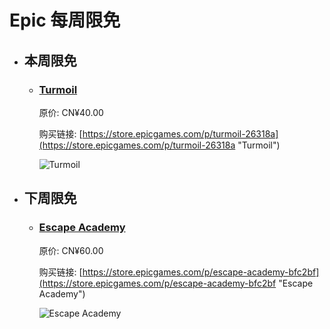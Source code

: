 # Epic 每周限免

- ## 本周限免


  - ### [Turmoil](https://store.epicgames.com/p/turmoil-26318a "Turmoil")

    原价: CN¥40.00

    购买链接: [https://store.epicgames.com/p/turmoil-26318a](https://store.epicgames.com/p/turmoil-26318a "Turmoil")

    ![Turmoil](https://cdn1.epicgames.com/spt-assets/4985026f56654289a4a1fa848f41c4c9/turmoil-1qsb0.png)


- ## 下周限免


  - ### [Escape Academy](https://store.epicgames.com/p/escape-academy-bfc2bf "Escape Academy")

    原价: CN¥60.00

    购买链接: [https://store.epicgames.com/p/escape-academy-bfc2bf](https://store.epicgames.com/p/escape-academy-bfc2bf "Escape Academy")

    ![Escape Academy](https://cdn1.epicgames.com/spt-assets/9da72b3af32d4818b502369a4aac5aac/escape-academy-q97as.png)

